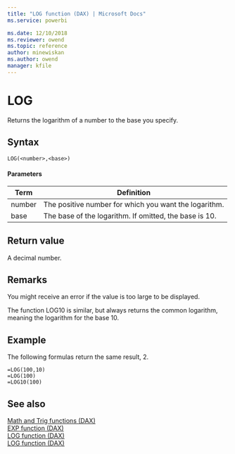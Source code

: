 ```yaml
---
title: "LOG function (DAX) | Microsoft Docs"
ms.service: powerbi 

ms.date: 12/10/2018
ms.reviewer: owend
ms.topic: reference
author: minewiskan
ms.author: owend
manager: kfile
---
```

# LOG
Returns the logarithm of a number to the base you specify.  
  
## Syntax  
  
```dax
LOG(<number>,<base>)  
```
  
#### Parameters  
  
|Term|Definition|  
|--------|--------------|  
|number|The positive number for which you want the logarithm.|  
|base|The base of the logarithm. If omitted, the base is 10.|  
  
## Return value  
A decimal number.  
  
## Remarks  
You might receive an error if the value is too large to be displayed.  
  
The function LOG10 is similar, but always returns the common logarithm, meaning the logarithm for the base 10.  
  
## Example  
The following formulas return the same result, 2.  
  
```dax
=LOG(100,10)  
=LOG(100)  
=LOG10(100)  
```
  
## See also  
[Math and Trig functions &#40;DAX&#41;](math-and-trig-functions-dax.md)  
[EXP function &#40;DAX&#41;](exp-function-dax.md)  
[LOG function &#40;DAX&#41;](log-function-dax.md)  
[LOG function &#40;DAX&#41;](log-function-dax.md)  
  
